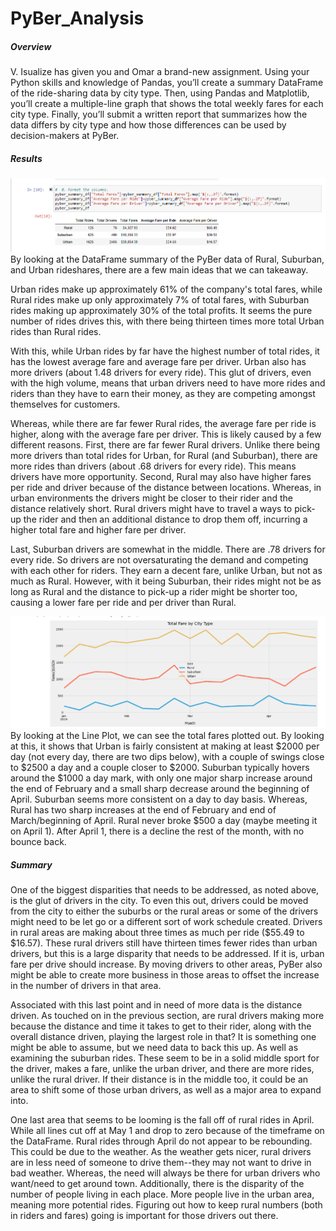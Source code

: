 # PyBer_Analysis

##### **Overview**

V. Isualize has given you and Omar a brand-new assignment. Using your Python skills and knowledge of Pandas, you’ll create a summary DataFrame of the ride-sharing data by city type. Then, using Pandas and Matplotlib, you’ll create a multiple-line graph that shows the total weekly fares for each city type. Finally, you’ll submit a written report that summarizes how the data differs by city type and how those differences can be used by decision-makers at PyBer.

##### Results
![](https://github.com/labinskin/PyBer_Analysis/blob/main/Resources/Summary%20of%20Data.png)
By looking at the DataFrame summary of the PyBer data of Rural, Suburban, and Urban rideshares, there are a few main ideas that we can takeaway.

Urban rides make up approximately 61% of the company's total fares, while Rural rides make up only approximately 7% of total fares, with Suburban rides making up approximately 30% of the total profits. It seems the pure number of rides drives this, with there being thirteen times more total Urban rides than Rural rides.

With this, while Urban rides by far have the highest number of total rides, it has the lowest average fare and average fare per driver. Urban also has more drivers (about 1.48 drivers for every ride). This glut of drivers, even with the high volume, means that urban drivers need to have more rides and riders than they have to earn their money, as they are competing amongst themselves for customers.

Whereas, while there are far fewer Rural rides, the average fare per ride is higher, along with the average fare per driver. This is likely caused by a few different reasons. First, there are far fewer Rural drivers. Unlike there being more drivers than total rides for Urban, for Rural (and Suburban), there are more rides than drivers (about .68 drivers for every ride). This means drivers have more opportunity. Second, Rural may also have higher fares per ride and driver because of the distance between locations. Whereas, in urban environments the drivers might be closer to their rider and the distance relatively short. Rural drivers might have to travel a ways to pick-up the rider and then an additional distance to drop them off, incurring a higher total fare and higher fare per driver.

Last, Suburban drivers are somewhat in the middle. There are .78 drivers for every ride. So drivers are not oversaturating the demand and competing with each other for riders. They earn a decent fare, unlike Urban, but not as much as Rural. However, with it being Suburban, their rides might not be as long as Rural and the distance to pick-up a rider might be shorter too, causing a lower fare per ride and per driver than Rural.

![](https://github.com/labinskin/PyBer_Analysis/blob/main/Resources/Line%20Plot%202.png)
By looking at the Line Plot, we can see the total fares plotted out. By looking at this, it shows that Urban is fairly consistent at making at least $2000 per day (not every day, there are two dips below), with a couple of swings close to $2500 a day and a couple closer to $2000. Suburban typically hovers around the $1000 a day mark, with only one major sharp increase around the end of February and a small sharp decrease around the beginning of April. Suburban seems more consistent on a day to day basis. Whereas, Rural has two sharp increases at the end of February and end of March/beginning of April. Rural never broke $500 a day (maybe meeting it on April 1). After April 1, there is a decline the rest of the month, with no bounce back.

##### Summary
One of the biggest disparities that needs to be addressed, as noted above, is the glut of drivers in the city. To even this out, drivers could be moved from the city to either the suburbs or the rural areas or some of the drivers might need to be let go or a different sort of work schedule created. Drivers in rural areas are making about three times as much per ride ($55.49 to $16.57). These rural drivers still have thirteen times fewer rides than urban drivers, but this is a large disparity that needs to be addressed. If it is, urban fare per drive should increase. By moving drivers to other areas, PyBer also might be able to create more business in those areas to offset the increase in the number of drivers in that area.

Associated with this last point and in need of more data is the distance driven. As touched on in the previous section, are rural drivers making more because the distance and time it takes to get to their rider, along with the overall distance driven, playing the largest role in that? It is something one might be able to assume, but we need data to back this up. As well as examining the suburban rides. These seem to be in a solid middle sport for the driver, makes a fare, unlike the urban driver, and there are more rides, unlike the rural driver. If their distance is in the middle too, it could be an area to shift some of those urban drivers, as well as a major area to expand into.

One last area that seems to be looming is the fall off of rural rides in April. While all lines cut off at May 1 and drop to zero because of the timeframe on the DataFrame. Rural rides through April do not appear to be rebounding. This could be due to the weather. As the weather gets nicer, rural drivers are in less need of someone to drive them--they may not want to drive in bad weather. Whereas, the need will always be there for urban drivers who want/need to get around town. Additionally, there is the disparity of the number of people living in each place. More people live in the urban area, meaning more potential rides. Figuring out how to keep rural numbers (both in riders and fares) going is important for those drivers out there.
